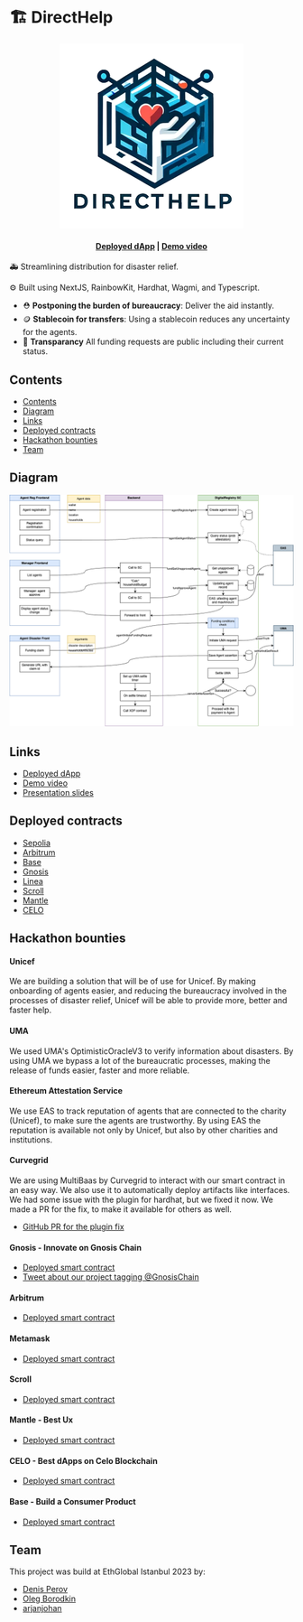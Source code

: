 # 🏗 DirectHelp


<p align="center">
<img src="https://github.com/directhelporg/directhelp/blob/58f768d14db772739eafd183be8cd481f29b8054/images/logo.png" alt="logo"/>
</p>
<h4 align="center">
  <a href="https://docs.scaffoldeth.io">Deployed dApp</a> |
  <a href="https://scaffoldeth.io">Demo video</a>
</h4>

🚑 Streamlining distribution for disaster relief.

⚙️ Built using NextJS, RainbowKit, Hardhat, Wagmi, and Typescript.

- ⛑️ **Postponing the burden of bureaucracy**: Deliver the aid instantly.
- 🪙 **Stablecoin for transfers**: Using a stablecoin reduces any uncertainty for the agents.
- 👀  **Transparancy** All funding requests are public including their current status.


## Contents
- [Contents](#contents)
- [Diagram](#diagram)
- [Links](#links)
- [Deployed contracts](#deployed-contracts)
- [Hackathon bounties](#hackathon-bounties)
- [Team](#team)

## Diagram
![diagram](https://github.com/directhelporg/directhelp/blob/cc9d937a737873fafbdc378d4954061eaa488258/images/draw_small.png)

## Links
- [Deployed dApp]()
- [Demo video]()
- [Presentation slides](https://docs.google.com/presentation/d/1vG90dBGTiEyBmAL9vfIE4XoaHOR_6UKL-cnz1pXhVoU/edit?usp=sharing)

## Deployed contracts
- [Sepolia](https://sepolia.etherscan.io/address/0x2d693964DAA7cFdD27F17501600Af950e0d852F6#code)
- [Arbitrum](https://goerli.arbiscan.io/address/0xE57bae05b7568E1b2b03104bD171ab94F54BcbFE#code)
- [Base](https://goerli.basescan.org/address/0xE57bae05b7568E1b2b03104bD171ab94F54BcbFE#code)
- [Gnosis](https://gnosisscan.io/address/0x04b3786899D4400bBEf2f000c07CBB916a9a8E24)
- [Linea](https://explorer.linea.build/address/0xE57bae05b7568E1b2b03104bD171ab94F54BcbFE)
- [Scroll](https://sepolia-blockscout.scroll.io/address/0x82C993811B40609c5Dc3380E7Eb8c4BcAc42D46c#code)
- [Mantle](https://explorer.testnet.mantle.xyz/address/0x990d9369C17Bb50083f6e615BB6773bfab637e48#code)
- [CELO](0x509f25ab47607B5490561CC5053071a79E83D836)

## Hackathon bounties

#### Unicef
We are building a solution that will be of use for Unicef. By making onboarding of agents easier, and reducing the bureaucracy involved in the processes of disaster relief, Unicef will be able to provide more, better and faster help.

#### ​UMA
We used UMA's OptimisticOracleV3 to verify information about disasters. By using UMA we bypass a lot of the bureaucratic processes, making the release of funds easier, faster and more reliable.

#### Ethereum Attestation Service
We use EAS to track reputation of agents that are connected to the charity (Unicef), to make sure the agents are trustworthy. By using EAS the reputation is available not only by Unicef, but also by other charities and institutions.

#### Curvegrid
We are using MultiBaas by Curvegrid to interact with our smart contract in an easy way. We also use it to automatically deploy artifacts like interfaces. We had some issue with the plugin for hardhat, but we fixed it now. We made a PR for the fix, to make it available for others as well.
- [GitHub PR for the plugin fix](https://github.com/curvegrid/hardhat-multibaas-plugin/pull/210)

#### Gnosis - Innovate on Gnosis Chain 
- [Deployed smart contract](https://gnosisscan.io/address/0x04b3786899D4400bBEf2f000c07CBB916a9a8E24)
- [Tweet about our project tagging @GnosisChain](https://twitter.com/smartbots_sl/status/1725950705368813731)

#### Arbitrum 
- [Deployed smart contract](https://goerli.arbiscan.io/address/0xE57bae05b7568E1b2b03104bD171ab94F54BcbFE)

#### Metamask 
- [Deployed smart contract](https://goerli.lineascan.build/address/address/0x04b3786899D4400bBEf2f000c07CBB916a9a8E24#code)

#### Scroll
- [Deployed smart contract](https://sepolia-blockscout.scroll.io/address/0x82C993811B40609c5Dc3380E7Eb8c4BcAc42D46c)

#### Mantle - Best Ux
- [Deployed smart contract](https://explorer.testnet.mantle.xyz/address/0x990d9369C17Bb50083f6e615BB6773bfab637e48)

#### CELO - Best dApps on Celo Blockchain 
- [Deployed smart contract](https://alfajores.celoscan.io/address/0x509f25ab47607B5490561CC5053071a79E83D836)

#### Base  - Build a Consumer Product
- [Deployed smart contract](https://alfajores.celoscan.io/address/0x509f25ab47607B5490561CC5053071a79E83D836)

## Team
This project was build at EthGlobal Istanbul 2023 by:

- [Denis Perov](https://t.me/imajus)
- [Oleg Borodkin](http://x.com/)
- [arjanjohan](https://x.com/arjanjohan/)

